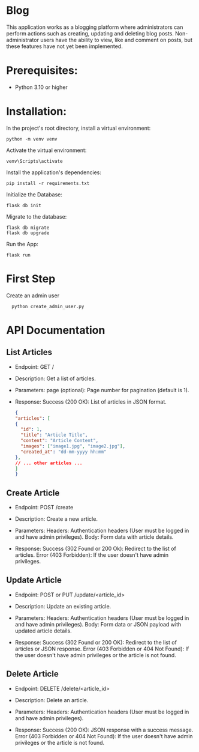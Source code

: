 # Blog
This application works as a blogging platform where administrators can perform actions such as creating, updating and deleting blog posts. Non-administrator users have the ability to view, like and comment on posts, but these features have not yet been implemented.
# Prerequisites:
  * Python 3.10 or higher

# Installation:

  In the project's root directory, install a virtual environment:

    python -m venv venv

  Activate the virtual environment:

    venv\Scripts\activate

  Install the application's dependencies:

    pip install -r requirements.txt

  Initialize the Database:

    flask db init

  Migrate to the database:

    flask db migrate
    flask db upgrade

  Run the App:

    flask run

# First Step
  Create an admin user 
  
      python create_admin_user.py
# API Documentation
## List Articles
- Endpoint:
GET /
- Description:
Get a list of articles.

- Parameters:
  page (optional): Page number for pagination (default is 1).
- Response:
  Success (200 OK): List of articles in JSON format.
    ``` json
    {
  "articles": [
    {
      "id": 1,
      "title": "Article Title",
      "content": "Article Content",
      "images": ["image1.jpg", "image2.jpg"],
      "created_at": "dd-mm-yyyy hh:mm"
    },
    // ... other articles ...
    ]
    }

    ```
## Create Article
- Endpoint:
POST /create
- Description:
Create a new article.

- Parameters:
  Headers: Authentication headers (User must be logged in and have admin privileges).
  Body: Form data with article details.
  
- Response:
  Success (302 Found or 200 Ok): Redirect to the list of articles.
  Error (403 Forbidden): If the user doesn't have admin privileges.

## Update Article
- Endpoint:
POST or PUT /update/<article_id>
- Description:
Update an existing article.

- Parameters:
  Headers: Authentication headers (User must be logged in and have admin privileges).
  Body: Form data or JSON payload with updated article details.
  
- Response:
  Success (302 Found or 200 OK): Redirect to the list of articles or JSON response.
  Error (403 Forbidden or 404 Not Found): If the user doesn't have admin privileges or the article is not found.

## Delete Article
- Endpoint:
DELETE /delete/<article_id>
- Description:
Delete an article.

- Parameters:
  Headers: Authentication headers (User must be logged in and have admin privileges).
  
- Response:
  Success (200 OK): JSON response with a success message.
  Error (403 Forbidden or 404 Not Found): If the user doesn't have admin privileges or the article is not found.
  
